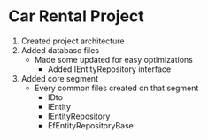 # Car Rental Project

1. Created project architecture
2. Added database files
    - Made some updated for easy optimizations
      - Added IEntityRepository interface
3. Added core segment
    - Every common files created  on that segment 
      - IDto
      - IEntity
      - IEntityRepository
      - EfEntityRepositoryBase
